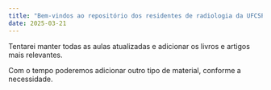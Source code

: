 ```yaml
---
title: "Bem-vindos ao repositório dos residentes de radiologia da UFCSPA/SCPA"
date: 2025-03-21
---
```

Tentarei manter todas as aulas atualizadas e adicionar os livros e artigos mais relevantes.

Com o tempo poderemos adicionar outro tipo de material, conforme a necessidade.
